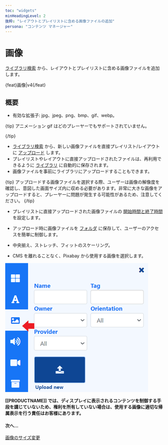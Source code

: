 ```yaml
---
toc: "widgets"
minHeadingLevel: 2
抜粋: "レイアウトとプレイリストに含める画像ファイルの追加"
persona: "コンテンツ マネージャー"
---
```


# 画像

[ライブラリ検索](layouts_editor.html#content-library-search) から、レイアウトとプレイリストに含める画像ファイルを追加します。

{feat}画像|v4{/feat}

## 概要

- 有効な拡張子: jpg、jpeg、png、bmp、gif、webp。

{tip}
アニメーション gif はどのプレーヤーでもサポートされていません。

{/tip}

- [ライブラリ検索](layouts_editor.html#content-library-search) から、新しい画像ファイルを直接プレイリスト/レイアウトに [アップロード](media_library.html#content-add-media-upload) します。
- プレイリストやレイアウトに直接アップロードされたファイルは、再利用できるように [ライブラリ](media_library.html) に自動的に保存されます。
- 画像ファイルを事前にライブラリにアップロードすることもできます。

{tip}
アップロードする画像ファイルを選択する際、ユーザーは画像の解像度を確認し、意図した画面サイズ内に収める必要があります。非常に大きな画像をアップロードすると、プレーヤーに問題が発生する可能性があるため、注意してください。
{/tip}

- プレイリストに直接アップロードされた画像ファイルの [開始時間と終了時間](media_playlists.html#content-widget-expiry-dates) を設定します。

- アップロード時に画像ファイルを [フォルダ](tour_folders.html#content-saving-to-folders) に保存して、ユーザーのアクセスを簡単に制御します。

- 中央揃え、ストレッチ、フィットのスケーリング。

- CMS を離れることなく、Pixabay から使用する画像を選択します。

![画像](img/v4_media_module_image.png)

**[[PRODUCTNAME]] では、ディスプレイに表示されるコンテンツを制御する手段を講じていないため、権利を所有していない場合は、使用する画像に適切な帰属表示を行う責任はお客様にあります。**

#### 次へ...

[画像のサイズ変更](tour_cms_settings#content-resizing-images)
